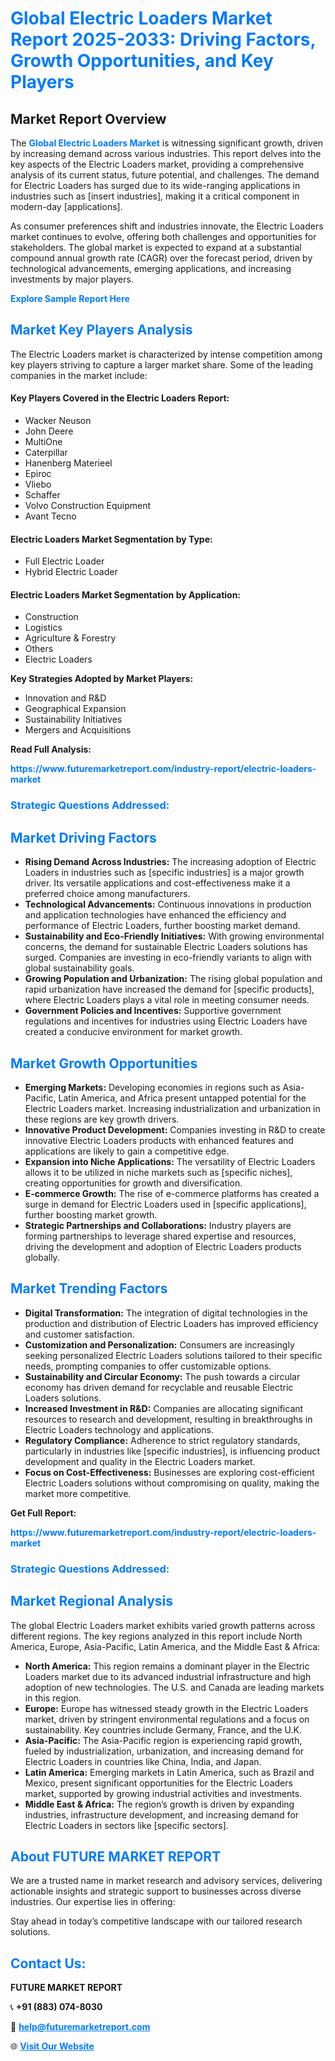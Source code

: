 <h1 style="color: #007BFF;">Global Electric Loaders Market Report 2025-2033: Driving Factors, Growth Opportunities, and Key Players</h1>

<section id="overview">
<h2>Market Report Overview</h2>
<p>The <a href="https://www.futuremarketreport.com/industry-report/electric-loaders-market" style="color: #007BFF; text-decoration: none;"><strong>Global Electric Loaders Market</strong></a> is witnessing significant growth, driven by increasing demand across various industries. This report delves into the key aspects of the Electric Loaders market, providing a comprehensive analysis of its current status, future potential, and challenges. The demand for Electric Loaders has surged due to its wide-ranging applications in industries such as [insert industries], making it a critical component in modern-day [applications].</p>
<p>As consumer preferences shift and industries innovate, the Electric Loaders market continues to evolve, offering both challenges and opportunities for stakeholders. The global market is expected to expand at a substantial compound annual growth rate (CAGR) over the forecast period, driven by technological advancements, emerging applications, and increasing investments by major players.</p>
</section>

<section id="overview">
<p><a href="https://www.futuremarketreport.com/request-sample/reportId=124726" style="color: #007BFF; text-decoration: none;"><strong>Explore Sample Report Here</strong></a></p>
</section>

<section id="key-players">
<h2 style="color: #007BFF;">Market Key Players Analysis</h2>
<p>The Electric Loaders market is characterized by intense competition among key players striving to capture a larger market share. Some of the leading companies in the market include:</p>
<h4>Key Players Covered in the Electric Loaders Report:</h4>
<ul><li>Wacker Neuson</li><li>John Deere</li><li>MultiOne</li><li>Caterpillar</li><li>Hanenberg Materieel</li><li>Epiroc</li><li>Vliebo</li><li>Schaffer</li><li>Volvo Construction Equipment</li><li>Avant Tecno</li></ul>
<h4>Electric Loaders Market Segmentation by Type:</h4>
<ul><li>Full Electric Loader</li><li>Hybrid Electric Loader</li></ul>

<h4>Electric Loaders Market Segmentation by Application:</h4>
<ul><li>Construction</li><li>Logistics</li><li>Agriculture &amp; Forestry</li><li>Others</li><li>Electric Loaders</li></ul>
<p><strong>Key Strategies Adopted by Market Players:</strong></p>
<ul>
<li>Innovation and R&D</li>
<li>Geographical Expansion</li>
<li>Sustainability Initiatives</li>
<li>Mergers and Acquisitions</li>
</ul>
</section>

<section>
<p><strong>Read Full Analysis: </strong></p><a href="https://www.futuremarketreport.com/industry-report/electric-loaders-market" style="color: #007BFF; text-decoration: none;"><strong>https://www.futuremarketreport.com/industry-report/electric-loaders-market</strong></a>
<h3 style="color: #007BFF;">Strategic Questions Addressed:</h3>
</section>

<section id="driving-factors">
<h2 style="color: #007BFF;">Market Driving Factors</h2>
<ul>
<li><strong>Rising Demand Across Industries:</strong> The increasing adoption of Electric Loaders in industries such as [specific industries] is a major growth driver. Its versatile applications and cost-effectiveness make it a preferred choice among manufacturers.</li>
<li><strong>Technological Advancements:</strong> Continuous innovations in production and application technologies have enhanced the efficiency and performance of Electric Loaders, further boosting market demand.</li>
<li><strong>Sustainability and Eco-Friendly Initiatives:</strong> With growing environmental concerns, the demand for sustainable Electric Loaders solutions has surged. Companies are investing in eco-friendly variants to align with global sustainability goals.</li>
<li><strong>Growing Population and Urbanization:</strong> The rising global population and rapid urbanization have increased the demand for [specific products], where Electric Loaders plays a vital role in meeting consumer needs.</li>
<li><strong>Government Policies and Incentives:</strong> Supportive government regulations and incentives for industries using Electric Loaders have created a conducive environment for market growth.</li>
</ul>
</section>

<section id="growth-opportunities">
<h2 style="color: #007BFF;">Market Growth Opportunities</h2>
<ul>
<li><strong>Emerging Markets:</strong> Developing economies in regions such as Asia-Pacific, Latin America, and Africa present untapped potential for the Electric Loaders market. Increasing industrialization and urbanization in these regions are key growth drivers.</li>
<li><strong>Innovative Product Development:</strong> Companies investing in R&D to create innovative Electric Loaders products with enhanced features and applications are likely to gain a competitive edge.</li>
<li><strong>Expansion into Niche Applications:</strong> The versatility of Electric Loaders allows it to be utilized in niche markets such as [specific niches], creating opportunities for growth and diversification.</li>
<li><strong>E-commerce Growth:</strong> The rise of e-commerce platforms has created a surge in demand for Electric Loaders used in [specific applications], further boosting market growth.</li>
<li><strong>Strategic Partnerships and Collaborations:</strong> Industry players are forming partnerships to leverage shared expertise and resources, driving the development and adoption of Electric Loaders products globally.</li>
</ul>
</section>

<section id="trending-factors">
<h2 style="color: #007BFF;">Market Trending Factors</h2>
<ul>
<li><strong>Digital Transformation:</strong> The integration of digital technologies in the production and distribution of Electric Loaders has improved efficiency and customer satisfaction.</li>
<li><strong>Customization and Personalization:</strong> Consumers are increasingly seeking personalized Electric Loaders solutions tailored to their specific needs, prompting companies to offer customizable options.</li>
<li><strong>Sustainability and Circular Economy:</strong> The push towards a circular economy has driven demand for recyclable and reusable Electric Loaders solutions.</li>
<li><strong>Increased Investment in R&D:</strong> Companies are allocating significant resources to research and development, resulting in breakthroughs in Electric Loaders technology and applications.</li>
<li><strong>Regulatory Compliance:</strong> Adherence to strict regulatory standards, particularly in industries like [specific industries], is influencing product development and quality in the Electric Loaders market.</li>
<li><strong>Focus on Cost-Effectiveness:</strong> Businesses are exploring cost-efficient Electric Loaders solutions without compromising on quality, making the market more competitive.</li>
</ul>
</section>

<section>
<p><strong>Get Full Report: </strong></p><a href="https://www.futuremarketreport.com/industry-report/electric-loaders-market" style="color: #007BFF; text-decoration: none;"><strong>https://www.futuremarketreport.com/industry-report/electric-loaders-market</strong></a>
<h3 style="color: #007BFF;">Strategic Questions Addressed:</h3>
</section>


<section id="regional-analysis">
<h2 style="color: #007BFF;">Market Regional Analysis</h2>
<p>The global Electric Loaders market exhibits varied growth patterns across different regions. The key regions analyzed in this report include North America, Europe, Asia-Pacific, Latin America, and the Middle East & Africa:</p>
<ul>
<li><strong>North America:</strong> This region remains a dominant player in the Electric Loaders market due to its advanced industrial infrastructure and high adoption of new technologies. The U.S. and Canada are leading markets in this region.</li>
<li><strong>Europe:</strong> Europe has witnessed steady growth in the Electric Loaders market, driven by stringent environmental regulations and a focus on sustainability. Key countries include Germany, France, and the U.K.</li>
<li><strong>Asia-Pacific:</strong> The Asia-Pacific region is experiencing rapid growth, fueled by industrialization, urbanization, and increasing demand for Electric Loaders in countries like China, India, and Japan.</li>
<li><strong>Latin America:</strong> Emerging markets in Latin America, such as Brazil and Mexico, present significant opportunities for the Electric Loaders market, supported by growing industrial activities and investments.</li>
<li><strong>Middle East & Africa:</strong> The region’s growth is driven by expanding industries, infrastructure development, and increasing demand for Electric Loaders in sectors like [specific sectors].</li>
</ul>
</section>

<footer>
<h2 style="color: #007BFF;">About FUTURE MARKET REPORT</h2>
<p>We are a trusted name in market research and advisory services, delivering actionable insights and strategic support to businesses across diverse industries. Our expertise lies in offering:</p>

<p>Stay ahead in today’s competitive landscape with our tailored research solutions.</p>

<h2 style="color: #007BFF;">Contact Us:</h2>
<p><strong>FUTURE MARKET REPORT</strong></p>
<p>📞 <strong>+91 (883) 074-8030</strong></p>
<p>📧 <strong><a href="mailto:help@futuremarketreport.com" style="color: #007BFF;">help@futuremarketreport.com</a></strong></p>
<p>🌐 <strong><a href="https://www.futuremarketreport.com/" style="color: #007BFF;">Visit Our Website</a></strong></p>
</footer>